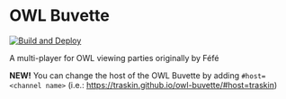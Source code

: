 # OWL Buvette

[![Build and Deploy](https://github.com/TrAsKiN/owl-buvette/actions/workflows/build-and-deploy.yml/badge.svg)](https://github.com/TrAsKiN/owl-buvette/actions/workflows/build-and-deploy.yml)

A multi-player for OWL viewing parties originally by Féfé

**NEW!** You can change the host of the OWL Buvette by adding `#host=<channel name>` (i.e.: https://traskin.github.io/owl-buvette/#host=traskin)
